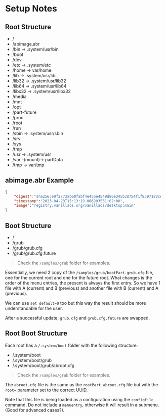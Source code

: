 # Setup Notes

## Root Structure

- /
- /abimage.abr
- /bin -> .system/usr/bin
- /boot
- /dev
- /etc -> .system/etc
- /home -> var/home
- /lib -> .system/usr/lib
- /lib32 -> .system/usr/lib32
- /lib64 -> .system/usr/lib64
- /libx32 -> .system/usr/libx32
- /media
- /mnt
- /opt
- /part-future
- /proc
- /root
- /run
- /sbin -> .system/usr/sbin
- /srv
- /sys
- /tmp
- /usr -> .system/usr
- /var -(mount)-> partData
- /tmp -> var/tmp

## abimage.abr Example

```json
{
    "digest":"sha256:e9f2773ab60fabf4e456e4549d86e345b38754f1f8397183ce4dc28d52bab66e",
    "timestamp":"2023-04-23T15:13:19.066903531+02:00",
    "image":"registry.vanillaos.org/vanillaos/desktop:main"
}
```

## Boot Structure

- /
- /grub
- /grub/grub.cfg
- /grub/grub.cfg.future

> Check the `/samples/grub` folder for examples.

Essentially, we need 2 copy of the `/samples/grub/bootPart.grub.cfg` file,
one for the current root and one for the future root. What changes is the
order of the menu entries, the present is always the first entry. So we
have 1 file with A (current) and B (previous) and another file with 
B (current) and A (previous).

We can use `set default=0` too but this way the result should be more
understandable for the user.

After a successful update, `grub.cfg` and `grub.cfg.future` are swapped.

## Root Boot Structure

Each root has a `/.system/boot` folder with the following structure:

- /.system/boot
- /.system/boot/grub
- /.system/boot/grub/abroot.cfg

> Check the `/samples/grub` folder for examples.

The `abroot.cfg` file is the same as the `rootPart.abroot.cfg` file but
with the `root=` parameter set to the correct UUID.

Note that this file is being loaded as a configuration using the `configfile`
command. Do not include a `menuentry`, otherwise it will result in
a submenu. (Good for advanced cases?).
